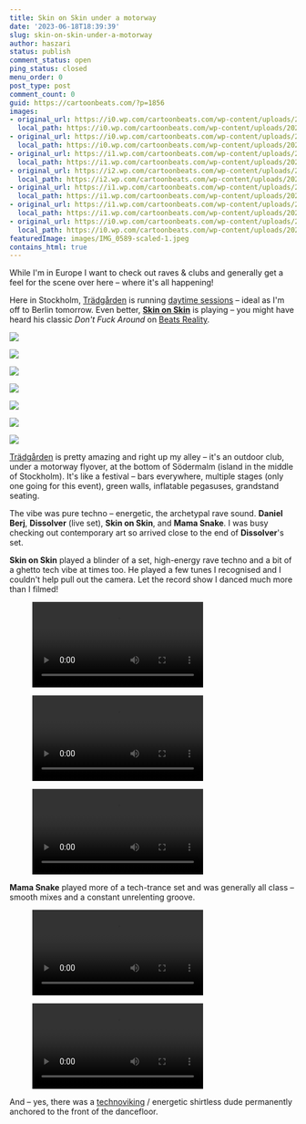 ```yaml
---
title: Skin on Skin under a motorway
date: '2023-06-18T18:39:39'
slug: skin-on-skin-under-a-motorway
author: haszari
status: publish
comment_status: open
ping_status: closed
menu_order: 0
post_type: post
comment_count: 0
guid: https://cartoonbeats.com/?p=1856
images:
- original_url: https://i0.wp.com/cartoonbeats.com/wp-content/uploads/2023/06/IMG_0556-1024x575.jpeg?ssl=1
  local_path: https://i0.wp.com/cartoonbeats.com/wp-content/uploads/2023/06/IMG_0556-1024x575.jpeg?ssl=1
- original_url: https://i0.wp.com/cartoonbeats.com/wp-content/uploads/2023/06/IMG_0558-1024x576.jpeg?ssl=1
  local_path: https://i0.wp.com/cartoonbeats.com/wp-content/uploads/2023/06/IMG_0558-1024x576.jpeg?ssl=1
- original_url: https://i1.wp.com/cartoonbeats.com/wp-content/uploads/2023/06/IMG_0575-1024x921.jpeg?ssl=1
  local_path: https://i1.wp.com/cartoonbeats.com/wp-content/uploads/2023/06/IMG_0575-1024x921.jpeg?ssl=1
- original_url: https://i2.wp.com/cartoonbeats.com/wp-content/uploads/2023/06/IMG_0589-576x1024.jpeg?ssl=1
  local_path: https://i2.wp.com/cartoonbeats.com/wp-content/uploads/2023/06/IMG_0589-576x1024.jpeg?ssl=1
- original_url: https://i1.wp.com/cartoonbeats.com/wp-content/uploads/2023/06/IMG_0565-1024x576.jpeg?ssl=1
  local_path: https://i1.wp.com/cartoonbeats.com/wp-content/uploads/2023/06/IMG_0565-1024x576.jpeg?ssl=1
- original_url: https://i1.wp.com/cartoonbeats.com/wp-content/uploads/2023/06/IMG_0586.gif?ssl=1
  local_path: https://i1.wp.com/cartoonbeats.com/wp-content/uploads/2023/06/IMG_0586.gif?ssl=1
- original_url: https://i0.wp.com/cartoonbeats.com/wp-content/uploads/2023/06/IMG_0574-1024x533.jpeg?ssl=1
  local_path: https://i0.wp.com/cartoonbeats.com/wp-content/uploads/2023/06/IMG_0574-1024x533.jpeg?ssl=1
featuredImage: images/IMG_0589-scaled-1.jpeg
contains_html: true
---
```


While I'm in Europe I want to check out raves &amp; clubs and generally get a feel for the scene over here – where it's all happening!

Here in Stockholm, [Trädgården](https://www.tradgarden.com/) is running [daytime sessions](http://daytimesessions.com/) – ideal as I'm off to Berlin tomorrow. Even better, **[Skin on Skin](https://www.stayonsight.com/)** is playing – you might have heard his classic *Don't Fuck Around* on [Beats Reality](https://www.youtube.com/watch?v=-cievHQoUTM).

<!-- wp:jetpack/tiled-gallery {"columnWidths":[["46.61707","53.38293"],["39.94371","16.91518","43.14112"]],"ids":[1857,1859,1863,1861,1860,1862,1858]} -->
![](./images/IMG_0556-1024x575.jpeg?ssl=1)

![](./images/IMG_0558-1024x576.jpeg?ssl=1)

![](./images/IMG_0575-1024x921.jpeg?ssl=1)

![](./images/IMG_0589-576x1024.jpeg?ssl=1)

![](./images/IMG_0565-1024x576.jpeg?ssl=1)

![](./images/IMG_0586.gif?ssl=1)

![](./images/IMG_0574-1024x533.jpeg?ssl=1)

<!-- /wp:jetpack/tiled-gallery -->

[Trädgården](https://www.tradgarden.com/) is pretty amazing and right up my alley – it's an outdoor club, under a motorway flyover, at the bottom of Södermalm (island in the middle of Stockholm). It's like a festival – bars everywhere, multiple stages (only one going for this event), green walls, inflatable pegasuses, grandstand seating.

The vibe was pure techno – energetic, the archetypal rave sound. **Daniel Berj**, **Dissolver** (live set), **Skin on Skin**, and **Mama Snake**. I was busy checking out contemporary art so arrived close to the end of **Dissolver**'s  set.

**Skin on Skin** played a blinder of a set, high-energy rave techno and a bit of a ghetto tech vibe at times too. He played a few tunes I recognised and I couldn't help pull out the camera. Let the record show I danced much more than I filmed!

<!-- wp:video {"id":1864} -->
<figure class="wp-block-video"><video controls="" src="https://haszari.cartoonbeats.com/wp-content/uploads/2023/06/exit.mp4"></video></figure>
<!-- /wp:video -->
<!-- wp:video {"id":1868} -->
<figure class="wp-block-video"><video controls="" src="https://haszari.cartoonbeats.com/wp-content/uploads/2023/06/skin2.mp4"></video></figure>
<!-- /wp:video -->
<!-- wp:video {"id":1866} -->
<figure class="wp-block-video"><video controls="" src="https://haszari.cartoonbeats.com/wp-content/uploads/2023/06/while-the-record-spins.mp4"></video></figure>
<!-- /wp:video -->

**Mama Snake** played more of a tech-trance set and was generally all class – smooth mixes and a constant unrelenting groove.

<!-- wp:video {"id":1871} -->
<figure class="wp-block-video"><video controls="" src="https://haszari.cartoonbeats.com/wp-content/uploads/2023/06/mama1.mp4"></video></figure>
<!-- /wp:video -->
<!-- wp:video {"id":1872} -->
<figure class="wp-block-video"><video controls="" src="https://haszari.cartoonbeats.com/wp-content/uploads/2023/06/mama2.mp4"></video></figure>
<!-- /wp:video -->

And – yes, there was a [technoviking](https://en.wikipedia.org/wiki/Techno_Viking) / energetic shirtless dude permanently anchored to the front of the dancefloor.